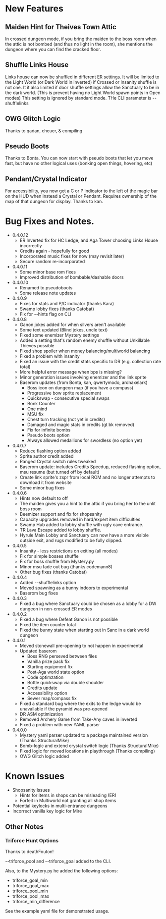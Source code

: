 # New Features

## Maiden Hint for Theives Town Attic

In crossed dungeon mode, if you bring the maiden to the boss room when the attic is not bombed (and thus no light in the room), she mentions the dungeon where you can find the cracked floor.

## Shuffle Links House

Links house can now be shuffled in different ER settings. It will be limited to the Light World (or Dark World in inverted) if Crossed or Insanity shuffle is not one. It it also limited if door shuffle settings allow the Sanctuary to be in the dark world. (This is prevent having no Light World spawn points in Open modes) This setting is ignored by standard mode. THe CLI parameter is --shufflelinks

## OWG Glitch Logic

Thanks to qadan, cheuer, & compiling

## Pseudo Boots

Thanks to Bonta. You can now start with pseudo boots that let you move fast, but have no other logical uses (bonking open things, hovering, etc)

## Pendant/Crystal Indicator

For accessibility, you now get a C or P indicator to the left of the magic bar on the HUD when instead a Crystal or Pendant. Requires ownership of the map of that dungeon for display. Thanks to kan. 

# Bug Fixes and Notes.

* 0.4.0.12
	* ER Inverted fix for HC Ledge, and Aga Tower choosing Links House incorrectly
	* Credits again - hopefully for good
	* Incorporated music fixes for now (may revisit later)
	* Secure random re-incorporated
* 0.4.0.11
	* Some minor base rom fixes
	* Improved distribution of bombable/dashable doors
* 0.4.0.10
	* Renamed to pseudoboots
	* Some release note updates
* 0.4.0.9
	* Fixes for stats and P/C indicator (thanks Kara)
	* Swamp lobby fixes (thanks Catobat)
	* Fix for --hints flag on CLI
* 0.4.0.8
	* Ganon jokes added for when silvers aren't available
	* Some text updated (Blind jokes, uncle text)
	* Fixed some enemizer Mystery settings
	* Added a setting that's random enemy shuffle without Unkillable Thieves possible
	* Fixed shop spoiler when money balancing/multiworld balancing
	* Fixed a problem with insanity
	* Fixed an issue with the credit stats specific to DR (e.g. collection rate total)
	* More helpful error message when bps is missing?
	* Minor generation issues involving enemizer and the link sprite
	* Baserom updates (from Bonta, kan, qwertymodo, ardnaxelark)
		* Boss icon on dungeon map (if you have a compass)
		* Progressive bow sprite replacement
		* Quickswap - consecutive special swaps
		* Bonk Counter
		* One mind
		* MSU fix
		* Chest turn tracking (not yet in credits)
		* Damaged and magic stats in credits (gt bk removed)
		* Fix for infinite bombs
		* Pseudo boots option
		* Always allowed medallions for swordless (no option yet)
* 0.4.0.7
	* Reduce flashing option added
	* Sprite author credit added
	* Ranged Crystal switch rules tweaked
	* Baserom update: includes Credits Speedup, reduced flashing option, msu resume (but turned off by default)
	* Create link sprite's zspr from local ROM and no longer attempts to download it from website
	* Some minor bug fixes
* 0.4.0.6
	* Hints now default to off
	* The maiden gives you a hint to the attic if you bring her to the unlit boss room
	* Beemizer support and fix for shopsanity
	* Capacity upgrades removed in hard/expert item difficulties
	* Swamp Hub added to lobby shuffle with ugly cave entrance.
	* TR Lava Escape added to lobby shuffle.
	* Hyrule Main Lobby and Sanctuary can now have a more visible outside exit, and rugs modified to be fully clipped. 
* 0.4.0.5
	* Insanity - less restrictions on exiting (all modes)
	* Fix for simple bosses shuffle
	* Fix for boss shuffle from Mystery.py
	* Minor msu fade out bug (thanks codemann8)
	* Other bug fixes (thanks Catobat)
* 0.4.0.4
	* Added --shufflelinks option
	* Moved spawning as a bunny indoors to experimental
	* Baserom bug fixes	
* 0.4.0.3
	* Fixed a bug where Sanctuary could be chosen as a lobby for a DW dungeon in non-crossed ER modes
* 0.4.0.2
	* Fixed a bug where Defeat Ganon is not possible
	* Fixed the item counter total
	* Fixed the bunny state when starting out in Sanc in a dark world dungeon
* 0.4.0.1
	* Moved stonewall pre-opening to not happen in experimental
	* Updated baserom
		* Boss RNG perseved between files
		* Vanilla prize pack fix
		* Starting equipment fix
		* Post-Aga world state option
		* Code optimzation
		* Bottle quickswap via double shoulder
		* Credits update
		* Accessibility option
		* Sewer map/compass fix
	* Fixed a standard bug where the exits to the ledge would be unavailable if the pyramid was pre-opened
	* DR ASM optimization
	* Removed Archery Game from Take-Any caves in inverted
	* Fixed a problem with new YAML parser
* 0.4.0.0
	* Mystery yaml parser updated to a package maintained version (Thanks StructuralMike)
	* Bomb-logic and extend crystal switch logic (Thanks StructuralMike)
	* Fixed logic for moved locations in playthrough (Thanks compiling)
	* OWG Glitch logic added

# Known Issues

* Shopsanity Issues
	* Hints for items in shops can be misleading (ER)
	* Forfeit in Multiworld not granting all shop items
* Potential keylocks in multi-entrance dungeons
* Incorrect vanilla key logic for Mire

## Other Notes

### Triforce Hunt Options

Thanks to deathFouton!

--triforce_pool and --triforce_goal added to the CLI. 

Also, to the Mystery.py he added the following options:
* triforce_goal_min
* triforce_goal_max
* triforce_pool_min
* triforce_pool_max
* triforce_min_difference

See the example yaml file for demonstrated usage.
